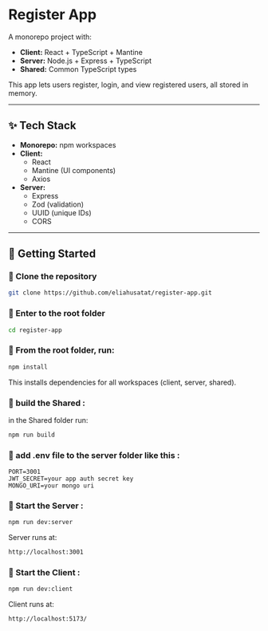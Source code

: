 # Register App

A monorepo project with:

- **Client:** React + TypeScript + Mantine
- **Server:** Node.js + Express + TypeScript
- **Shared:** Common TypeScript types

This app lets users register, login, and view registered users, all stored in memory.

---

## ✨ Tech Stack

- **Monorepo:** npm workspaces
- **Client:**
  - React
  - Mantine (UI components)
  - Axios
- **Server:**
  - Express
  - Zod (validation)
  - UUID (unique IDs)
  - CORS

---

## 🚀 Getting Started

### 🧩 Clone the repository

```bash
git clone https://github.com/eliahusatat/register-app.git
```

### 🧩 Enter to the root folder

```bash
cd register-app
```

### 🧩 From the root folder, run:

```bash
npm install
```
This installs dependencies for all workspaces (client, server, shared).

### 🧩 build the Shared : 
in the Shared folder run:
```bash
npm run build
```

### 🧩 add .env file to the server folder like this : 
```code
PORT=3001
JWT_SECRET=your app auth secret key
MONGO_URI=your mongo uri
```

### 🧩 Start the Server : 

```bash
npm run dev:server
```
Server runs at: 

```bash
http://localhost:3001
```

### 🧩 Start the Client : 

```bash
npm run dev:client
```

Client runs at: 

```bash
http://localhost:5173/
```

